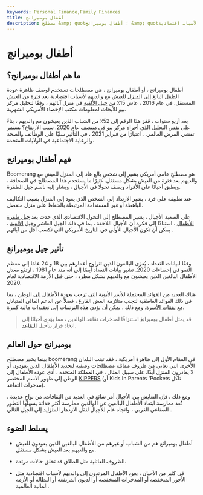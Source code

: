 ```yaml
---
keywords: Personal Finance,Family Finances
title: أطفال بوميرانج
description: مصطلح &amp; quot؛ أطفال بوميرانج &amp; quot؛ يشير إلى طفل بالغ يعود للعيش مع والديهم لأسباب اقتصادية.
---
```


# أطفال بوميرانج
## ما هم أطفال بوميرانج؟

أطفال بوميرانج ، أو أطفال بوميرانج ، هي مصطلحات تستخدم لوصف ظاهرة عودة الطفل البالغ إلى المنزل للعيش مع والديهم لأسباب اقتصادية بعد فترة من العيش المستقل. في عام 2016 ، عاش 15٪ من [جيل الألفية](/millennial) في منزل آبائهم ، وفقًا لتحليل مركز بيو للأبحاث لمعلومات مكتب الإحصاء الأمريكي الشهرية.

بعد أربع سنوات ، قفز هذا الرقم إلى 52٪ من الشباب الذين يعيشون مع والديهم ، بناءً على نفس التحليل الذي أجراه مركز بيو في منتصف عام 2020. سبب الارتفاع؟ يستمر تفشي المرض العالمي ، اعتبارًا من فبراير 2021 ، في التأثير سلبًا على الوظائف والصحة والرعاية الاجتماعية في الولايات المتحدة.

## فهم أطفال بوميرانج

Boomerang هو مصطلح عامي أمريكي يشير إلى شخص بالغ عاد إلى المنزل للعيش مع والديهم بعد فترة من العيش بشكل مستقل. كثيرًا ما يستخدم هذا المصطلح في الصحافة ، ويطبق أحيانًا على الأفراد ويصف تحولًا في الأجيال ، ويشار إليه باسم جيل الطفرة.

عند تطبيقه على فرد ، يشير الارتداد إلى الشخص الذي يعود إلى المنزل بسبب التكاليف الباهظة أو غير المستدامة المرتبطة بالحفاظ على منزل منفصل.

على الصعيد الأجيال ، يشير المصطلح إلى التحول الاقتصادي الذي حدث بعد [جيل طفرة الأطفال](/baby_boomer) ، استنادًا إلى فكرة أن الأجيال اللاحقة ، بما في ذلك الجيل العاشر وجيل [الألفية](/millennial) ، يمكن أن تكون الأجيال الأولى في التاريخ الأمريكي التي تكسب أقل من آبائهم .

## تأثير جيل بوميرانغ

وفقًا لبيانات التعداد ، يُعزى البالغون الذين تتراوح أعمارهم بين 18 و 24 عامًا إلى معظم النمو في إحصاءات 2020. تشير بيانات التعداد أيضًا إلى أنه منذ عام 1981 ، ارتفع معدل الأطفال البالغين الذين يعيشون مع والديهم بشكل مطرد ، حتى قبل الأزمة الاقتصادية لعام 2020.

هناك العديد من الفوائد المحتملة للأسر الأبوية التي ترحب بعودة الأطفال إلى الوطن ، بما في ذلك الفوائد العاطفية لتجنب متلازمة العش الفارغ ، فضلاً عن الدعم المالي المتبادل مع [نفقات الأسرة](/householdexpenses). ومع ذلك ، يمكن أن تؤدي هذه الترتيبات إلى تعقيدات مالية كبيرة.

> قد يمثل أطفال بوميرانغ استنزافًا لمدخرات تقاعد الوالدين ، مما يؤدي أحيانًا إلى اتخاذ قرار بتأجيل [التقاعد](/retirement).

>

## بوميرانج حول العالم

بينما يشير مصطلح boomerang في المقام الأول إلى ظاهرة أمريكية ، فقد تبنت البلدان الأخرى التي تعاني من ظروف مماثلة مصطلحات وصفية لتحديد الأطفال الذين يعودون أو لا يغادرون المنزل أبدًا. على سبيل المثال ، في المملكة المتحدة ، أدى عودة الأطفال إلى الوطن إلى ظهور الاسم المختصر [KIPPERS](/kippers) (أو Kids In Parents 'Pockets تآكل مدخرات التقاعد).

ومع ذلك ، فإن التعايش بين الأجيال أمر شائع في العديد من الثقافات. من نواحٍ عديدة ، تُعد ممارسة ابتعاد الأطفال البالغين عن الوالدين ممارسة أكثر حداثة يسهلها التطور الصناعي الغربي ، واتجاه عام للأجيال لنقل الازدهار المتزايد إلى الجيل التالي .

## يسلط الضوء

- أطفال بوميرانغ هم من الشباب أو غيرهم من الأطفال البالغين الذين يعودون للعيش مع والديهم بعد العيش بشكل مستقل.

- الظروف العائلية مثل الطلاق قد تخلق حالات مرتدة.

- في كثير من الأحيان ، يعود الأطفال المرتدون إلى والديهم لأسباب اقتصادية مثل الأجور المنخفضة أو المدخرات المنخفضة أو الديون المرتفعة أو البطالة أو الأزمة المالية العالمية.

